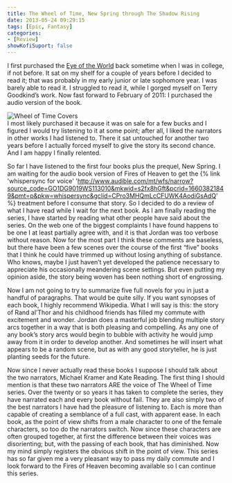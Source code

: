 ```yaml
---
title: The Wheel of Time, New Spring through The Shadow Rising
date: 2013-05-24 09:29:15
tags: [Epic, Fantasy]
categories: 
- [Review]
showKofiSuport: false
---
```

I first purchased the [Eye of the World](https://www.amazon.com/gp/product/0812511816/ref=as_li_tl?ie=UTF8&tag=mysite009e-20&camp=1789&creative=9325&linkCode=as2&creativeASIN=0812511816&linkId=b75c2d7f30702bc4772f706c72494e30)  back sometime when I was in college, if not before.  It sat on my shelf for a couple of years before I decided to read it; that was probably in my early junior or late sophomore year.  I was barely able to read it.  I struggled to read it, while I gorged myself on Terry Goodkind’s work.  Now fast forward to February of 2011: I purchased  the audio version of the book.  <!-- more --><div class="embedded-image-right">![Wheel of Time Covers](./wheel-of-time-covers.png)</div>I most likely purchased it because it was on sale for a few bucks and I figured I would try listening to it at some point; after all, I liked the narrators in other works I had listened to.  There it sat untouched for another two years before I actually forced myself to give the story its second chance.  And I am happy I finally relented.

So far I have listened to the first four books plus the prequel, New Spring.  I am waiting for the audio book version of Fires of Heaven to get the {% link 'whispersync for voice' 'http://www.audible.com/mt/wfs/narrow?source_code=GO1DG9019WS113010&mkwid=s2fx8hGft&pcrid=16603821849&pmt=p&pkw=whispersync&gclid=CPro3MHQmLcCFUWK4AodiGsAdQ' %} treatment before I consume that story.  So I decided to do a review of what I have read while I wait for the next book.  As I am finally reading the series, I have started by reading what other people have said about the series.  On the web one of the biggest complaints I have found happens to be one I at least partially agree with, and it is that Jordan was too verbose without reason.  Now for the most part I think these comments are baseless, but there have been a few scenes over the course of the first “five” books that I think he could have trimmed up without losing anything of substance.  Who knows, maybe I just haven’t yet developed the patience necessary to appreciate his occasionally meandering scene settings.  But even putting my opinion aside, the story being woven has been nothing short of engrossing.

Now I am not going to try to summarize five full novels for you in just a handful of paragraphs. That would be quite silly.  If you want synopses of each book, I highly recommend Wikipedia.  What I will say is this: the story of Rand al’Thor and his childhood friends has filled my commute with excitement and wonder.  Jordan does a masterful job blending multiple story arcs together in a way that is both pleasing and compelling.  As any one of any book’s story arcs would begin to bubble with activity he would jump away from it in order to develop another.  And sometimes he will insert what appears to be a random scene, but as with any good storyteller, he is just planting seeds for the future.

Now since I never actually read these books I suppose I should talk about the two narrators, Michael Kramer and Kate Reading.  The first thing I should mention is that these two narrators ARE the voice of The Wheel of Time series.  Over the twenty or so years it has taken to complete the series, they have narrated each and every book without fail.  They are also simply two of the best narrators I have had the pleasure of listening to. Each is more than capable of creating a semblance of a full cast, with apparent ease.  In each book, as the point of view shifts from a male character to one of the female characters, so too do the narrators switch.   Now since these characters are often grouped together, at first the difference between their voices was disorienting; but, with the passing of each book, that has diminished.  Now my mind simply registers the obvious shift in the point of view.  This series has so far given me a very pleasant way to pass my daily commute and I look forward to the Fires of Heaven becoming available so I can continue this series.